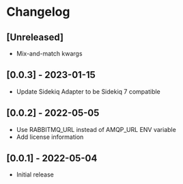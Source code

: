 # Changelog

## [Unreleased]
* Mix-and-match kwargs

## [0.0.3] - 2023-01-15
* Update Sidekiq Adapter to be Sidekiq 7 compatible

## [0.0.2] - 2022-05-05
* Use RABBITMQ_URL instead of AMQP_URL ENV variable
* Add license information

## [0.0.1] - 2022-05-04
* Initial release
